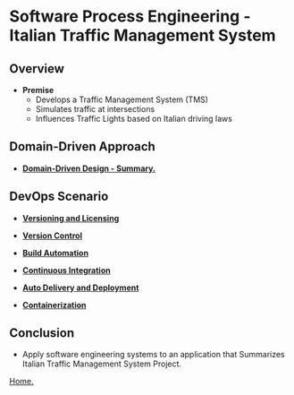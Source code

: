 # Software Process Engineering - Italian Traffic Management System

## Overview

- **Premise**
  - Develops a Traffic Management System (TMS)
  - Simulates traffic at intersections
  - Influences Traffic Lights based on Italian driving laws

## Domain-Driven Approach

- [**Domain-Driven Design - Summary.**](./domain-driven-approach-summary.md)

## DevOps Scenario

- [**Versioning and Licensing**](#versioning-and-licensing)

- [**Version Control**](#version-control)

- [**Build Automation**](#build-automation)

- [**Continuous Integration**](#continuous-integration)

- [**Auto Delivery and Deployment**](#auto-delivery-and-deployment)

- [**Containerization**](#containerization)


## Conclusion

- Apply software engineering systems to an application that Summarizes Italian Traffic Management System Project.


[Home.](../index.md)
